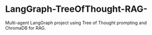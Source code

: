 # LangGraph-TreeOfThought-RAG-
Multi-agent LangGraph project using Tree of Thought prompting and ChromaDB for RAG.
